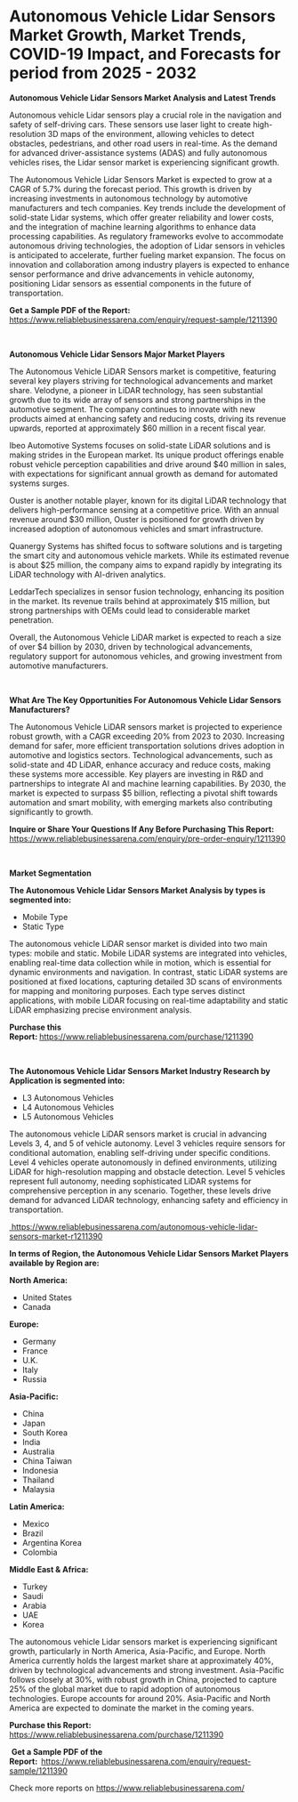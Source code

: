 <p><h1>Autonomous Vehicle Lidar Sensors Market Growth, Market Trends, COVID-19 Impact, and Forecasts for period from 2025 - 2032</h1></p><p><strong>Autonomous Vehicle Lidar Sensors Market Analysis and Latest Trends</strong></p>
<p><p>Autonomous vehicle Lidar sensors play a crucial role in the navigation and safety of self-driving cars. These sensors use laser light to create high-resolution 3D maps of the environment, allowing vehicles to detect obstacles, pedestrians, and other road users in real-time. As the demand for advanced driver-assistance systems (ADAS) and fully autonomous vehicles rises, the Lidar sensor market is experiencing significant growth.</p><p>The Autonomous Vehicle Lidar Sensors Market is expected to grow at a CAGR of 5.7% during the forecast period. This growth is driven by increasing investments in autonomous technology by automotive manufacturers and tech companies. Key trends include the development of solid-state Lidar systems, which offer greater reliability and lower costs, and the integration of machine learning algorithms to enhance data processing capabilities. As regulatory frameworks evolve to accommodate autonomous driving technologies, the adoption of Lidar sensors in vehicles is anticipated to accelerate, further fueling market expansion. The focus on innovation and collaboration among industry players is expected to enhance sensor performance and drive advancements in vehicle autonomy, positioning Lidar sensors as essential components in the future of transportation.</p></p>
<p><strong>Get a Sample PDF of the Report:&nbsp;</strong> <a href="https://www.reliablebusinessarena.com/enquiry/request-sample/1211390?utm_campaign=2317&utm_medium=2&utm_source=Github&utm_content=ia&utm_term=24032025&utm_id=autonomous-vehicle-lidar-sensors">https://www.reliablebusinessarena.com/enquiry/request-sample/1211390</a></p>
<p>&nbsp;</p>
<p><strong>Autonomous Vehicle Lidar Sensors Major Market Players</strong></p>
<p><p>The Autonomous Vehicle LiDAR Sensors market is competitive, featuring several key players striving for technological advancements and market share. Velodyne, a pioneer in LiDAR technology, has seen substantial growth due to its wide array of sensors and strong partnerships in the automotive segment. The company continues to innovate with new products aimed at enhancing safety and reducing costs, driving its revenue upwards, reported at approximately $60 million in a recent fiscal year.</p><p>Ibeo Automotive Systems focuses on solid-state LiDAR solutions and is making strides in the European market. Its unique product offerings enable robust vehicle perception capabilities and drive around $40 million in sales, with expectations for significant annual growth as demand for automated systems surges.</p><p>Ouster is another notable player, known for its digital LiDAR technology that delivers high-performance sensing at a competitive price. With an annual revenue around $30 million, Ouster is positioned for growth driven by increased adoption of autonomous vehicles and smart infrastructure.</p><p>Quanergy Systems has shifted focus to software solutions and is targeting the smart city and autonomous vehicle markets. While its estimated revenue is about $25 million, the company aims to expand rapidly by integrating its LiDAR technology with AI-driven analytics.</p><p>LeddarTech specializes in sensor fusion technology, enhancing its position in the market. Its revenue trails behind at approximately $15 million, but strong partnerships with OEMs could lead to considerable market penetration. </p><p>Overall, the Autonomous Vehicle LiDAR market is expected to reach a size of over $4 billion by 2030, driven by technological advancements, regulatory support for autonomous vehicles, and growing investment from automotive manufacturers.</p></p>
<p>&nbsp;</p>
<p><strong>What Are The Key Opportunities For Autonomous Vehicle Lidar Sensors Manufacturers?</strong></p>
<p><p>The Autonomous Vehicle LiDAR sensors market is projected to experience robust growth, with a CAGR exceeding 20% from 2023 to 2030. Increasing demand for safer, more efficient transportation solutions drives adoption in automotive and logistics sectors. Technological advancements, such as solid-state and 4D LiDAR, enhance accuracy and reduce costs, making these systems more accessible. Key players are investing in R&D and partnerships to integrate AI and machine learning capabilities. By 2030, the market is expected to surpass $5 billion, reflecting a pivotal shift towards automation and smart mobility, with emerging markets also contributing significantly to growth.</p></p>
<p><strong>Inquire or Share Your Questions If Any Before Purchasing This Report:</strong> <a href="https://www.reliablebusinessarena.com/enquiry/pre-order-enquiry/1211390?utm_campaign=2317&utm_medium=2&utm_source=Github&utm_content=ia&utm_term=24032025&utm_id=autonomous-vehicle-lidar-sensors">https://www.reliablebusinessarena.com/enquiry/pre-order-enquiry/1211390</a></p>
<p>&nbsp;</p>
<p><strong>Market Segmentation</strong></p>
<p><strong>The Autonomous Vehicle Lidar Sensors Market Analysis by types is segmented into:</strong></p>
<p><ul><li>Mobile Type</li><li>Static Type</li></ul></p>
<p><p>The autonomous vehicle LiDAR sensor market is divided into two main types: mobile and static. Mobile LiDAR systems are integrated into vehicles, enabling real-time data collection while in motion, which is essential for dynamic environments and navigation. In contrast, static LiDAR systems are positioned at fixed locations, capturing detailed 3D scans of environments for mapping and monitoring purposes. Each type serves distinct applications, with mobile LiDAR focusing on real-time adaptability and static LiDAR emphasizing precise environment analysis.</p></p>
<p><strong>Purchase this Report:&nbsp;</strong><a href="https://www.reliablebusinessarena.com/purchase/1211390?utm_campaign=2317&utm_medium=2&utm_source=Github&utm_content=ia&utm_term=24032025&utm_id=autonomous-vehicle-lidar-sensors">https://www.reliablebusinessarena.com/purchase/1211390</a></p>
<p>&nbsp;</p>
<p><strong>The Autonomous Vehicle Lidar Sensors Market Industry Research by Application is segmented into:</strong></p>
<p><ul><li>L3 Autonomous Vehicles</li><li>L4 Autonomous Vehicles</li><li>L5 Autonomous Vehicles</li></ul></p>
<p><p>The autonomous vehicle LiDAR sensors market is crucial in advancing Levels 3, 4, and 5 of vehicle autonomy. Level 3 vehicles require sensors for conditional automation, enabling self-driving under specific conditions. Level 4 vehicles operate autonomously in defined environments, utilizing LiDAR for high-resolution mapping and obstacle detection. Level 5 vehicles represent full autonomy, needing sophisticated LiDAR systems for comprehensive perception in any scenario. Together, these levels drive demand for advanced LiDAR technology, enhancing safety and efficiency in transportation.</p></p>
<p><a href="https://www.reliablebusinessarena.com/autonomous-vehicle-lidar-sensors-market-r1211390?utm_campaign=2317&utm_medium=2&utm_source=Github&utm_content=ia&utm_term=24032025&utm_id=autonomous-vehicle-lidar-sensors">&nbsp;https://www.reliablebusinessarena.com/autonomous-vehicle-lidar-sensors-market-r1211390</a></p>
<p><strong>In terms of Region, the Autonomous Vehicle Lidar Sensors Market Players available by Region are:</strong></p>
<p>
    <p> <strong> North America: </strong>
        <ul>
            <li>United States</li>
            <li>Canada</li>
        </ul>
        </p> 
    <p> <strong> Europe: </strong>
        <ul>
            <li>Germany</li>
            <li>France</li>
            <li>U.K.</li>
            <li>Italy</li>
            <li>Russia</li>
        </ul>
        </p> 
    <p> <strong> Asia-Pacific: </strong>
        <ul>
            <li>China</li>
            <li>Japan</li>
            <li>South Korea</li>
            <li>India</li>
            <li>Australia</li>
            <li>China Taiwan</li>
            <li>Indonesia</li>
            <li>Thailand</li>
            <li>Malaysia</li>
        </ul>
        </p> 
    <p> <strong> Latin America: </strong>
        <ul>
            <li>Mexico</li>
            <li>Brazil</li>
            <li>Argentina Korea</li>
            <li>Colombia</li>
        </ul>
        </p> 
    <p> <strong> Middle East & Africa: </strong>
        <ul>
            <li>Turkey</li>
            <li>Saudi</li>
            <li>Arabia</li>
            <li>UAE</li>
            <li>Korea</li>
        </ul>
    </p>
    </p>
<p><p>The autonomous vehicle Lidar sensors market is experiencing significant growth, particularly in North America, Asia-Pacific, and Europe. North America currently holds the largest market share at approximately 40%, driven by technological advancements and strong investment. Asia-Pacific follows closely at 30%, with robust growth in China, projected to capture 25% of the global market due to rapid adoption of autonomous technologies. Europe accounts for around 20%. Asia-Pacific and North America are expected to dominate the market in the coming years.</p></p>
<p><strong>Purchase this Report: </strong><a href="https://www.reliablebusinessarena.com/purchase/1211390?utm_campaign=2317&utm_medium=2&utm_source=Github&utm_content=ia&utm_term=24032025&utm_id=autonomous-vehicle-lidar-sensors">https://www.reliablebusinessarena.com/purchase/1211390</a></p>
<p>&nbsp;<strong>Get a Sample PDF of the Report:&nbsp;&nbsp;</strong><a href="https://www.reliablebusinessarena.com/enquiry/request-sample/1211390?utm_campaign=2317&utm_medium=2&utm_source=Github&utm_content=ia&utm_term=24032025&utm_id=autonomous-vehicle-lidar-sensors">https://www.reliablebusinessarena.com/enquiry/request-sample/1211390</a></p>
<p><strong></strong></p>
<p>Check more reports on <a href="https://www.reliablebusinessarena.com/?utm_campaign=2317&utm_medium=2&utm_source=Github&utm_content=ia&utm_term=24032025&utm_id=autonomous-vehicle-lidar-sensors">https://www.reliablebusinessarena.com/</a></p>